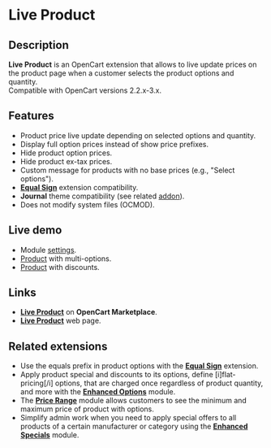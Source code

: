 # Live Product

## Description
**Live Product** is an OpenCart extension that allows to live update prices on the product page when a customer selects the product options and quantity.  
Compatible with OpenCart versions 2.2.x-3.x.

## Features
* Product price live update depending on selected options and quantity.
* Display full option prices instead of show price prefixes.
* Hide product option prices.
* Hide product ex-tax prices.
* Custom message for products with no base prices (e.g., "Select options").
* [**Equal Sign**](https://www.opencart.com/index.php?route=marketplace/extension/info&extension_id=34383) extension compatibility.
* **Journal** theme compatibility (see related [addon](../addons/journal)).
* Does not modify system files (OCMOD).

## Live demo
* Module [settings](https://demo.ocmod.space/a/admin/index.php?route=extension/module/live_product).
* [Product](https://demo.ocmod.space/a/apple-cinema) with multi-options.
* [Product](https://demo.ocmod.space/a/iphone) with discounts.

## Links
* [**Live Product**](https://www.opencart.com/index.php?route=marketplace/extension/info&extension_id=44968) on **OpenCart Marketplace**.
* [**Live Product**](https://www.ocmod.space/live-product) web page.

## Related extensions
* Use the equals prefix in product options with the [**Equal Sign**](https://www.opencart.com/index.php?route=marketplace/extension/info&extension_id=34383) extension.
* Apply product special and discounts to its options, define [i]flat-pricing[/i] options, that are charged once regardless of product quantity, and more with the [**Enhanced Options**](https://www.opencart.com/index.php?route=marketplace/extension/info&extension_id=40391) module.
* The [**Price Range**](https://www.opencart.com/index.php?route=marketplace/extension/info&extension_id=38331) module allows customers to see the minimum and maximum price of product with options.
* Simplify admin work when you need to apply special offers to all products of a certain manufacturer or category using the [**Enhanced Specials**](https://www.opencart.com/index.php?route=marketplace/extension/info&extension_id=43136) module.
